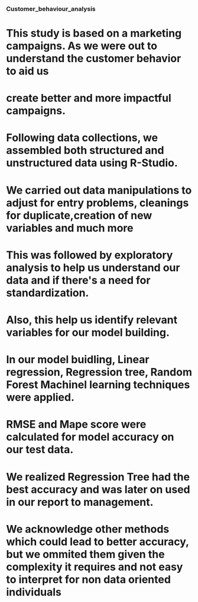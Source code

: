 ### Customer_behaviour_analysis

# This study is based on a marketing campaigns. As we were out to understand the customer behavior to aid us 
# create better and more impactful campaigns.

# Following data collections, we assembled both structured and unstructured data using R-Studio. 
# We carried out data manipulations to adjust for entry problems, cleanings for duplicate,creation of new variables and much more
# This was followed by exploratory analysis to help us understand our data and if there's a need for standardization. 
# Also, this help us identify relevant variables for our model building.
# In our model buidling, Linear regression, Regression tree, Random Forest Machinel learning techniques were applied.
# RMSE and Mape score were calculated for model accuracy on our test data.

# We realized Regression Tree had the best accuracy and was later on used in our report to management.

# We acknowledge other methods which could lead to better accuracy, but we ommited them given the complexity it requires and not easy to interpret for non data oriented individuals
